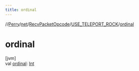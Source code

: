 ```yaml
---
title: ordinal
---
```

//[Perry](../../../../index.html)/[net](../../index.html)/[RecvPacketOpcode](../index.html)/[USE_TELEPORT_ROCK](index.html)/[ordinal](ordinal.html)



# ordinal



[jvm]\
val [ordinal](ordinal.html): [Int](https://kotlinlang.org/api/latest/jvm/stdlib/kotlin/-int/index.html)




